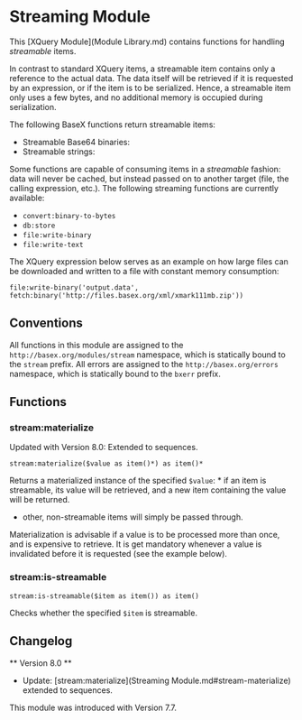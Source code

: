 
# Streaming Module
 


 
This [XQuery Module](Module Library.md) contains functions for handling _streamable_ items. 

 
In contrast to standard XQuery items, a streamable item contains only a reference to the actual data. The data itself will be retrieved if it is requested by an expression, or if the item is to be serialized. Hence, a streamable item only uses a few bytes, and no additional memory is occupied during serialization. 

 
The following BaseX functions return streamable items: 

  * Streamable Base64 binaries: 
  * Streamable strings: 
 
Some functions are capable of consuming items in a _streamable_ fashion: data will never be cached, but instead passed on to another target (file, the calling expression, etc.). The following streaming functions are currently available: 

  * `convert:binary-to-bytes`
 * `db:store`
 * `file:write-binary`
 * `file:write-text`
 
The XQuery expression below serves as an example on how large files can be downloaded and written to a file with constant memory consumption: 

 
    file:write-binary('output.data', fetch:binary('http://files.basex.org/xml/xmark111mb.zip'))

 
## Conventions

All functions in this module are assigned to the `http://basex.org/modules/stream` namespace, which is statically bound to the `stream` prefix. All errors are assigned to the `http://basex.org/errors` namespace, which is statically bound to the `bxerr` prefix. 

 
## Functions

### stream:materialize

Updated with Version 8.0: Extended to sequences. 


`stream:materialize($value as item()*) as item()*`

Returns a materialized instance of the specified `$value`:  * if an item is streamable, its value will be retrieved, and a new item containing the value will be returned. 
 * other, non-streamable items will simply be passed through. 

 Materialization is advisable if a value is to be processed more than once, and is expensive to retrieve. It is get mandatory whenever a value is invalidated before it is requested (see the example below). 


### stream:is-streamable

`stream:is-streamable($item as item()) as item()`

Checks whether the specified `$item` is streamable. 

 
## Changelog
** Version 8.0 **

 * Update: [stream:materialize](Streaming Module.md#stream-materialize) extended to sequences. 

This module was introduced with Version 7.7. 

